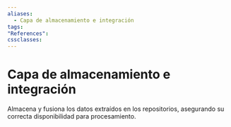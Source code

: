 ```yaml
---
aliases:
  - Capa de almacenamiento e integración
tags:
"References":
cssclasses:
---
```

# Capa de almacenamiento e integración

Almacena y fusiona los datos extraídos en los repositorios, asegurando su correcta disponibilidad para procesamiento.